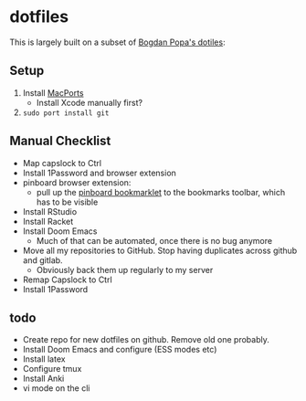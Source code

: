 # dotfiles

This is largely built on a subset of [Bogdan Popa's dotiles](https://github.com/Bogdanp/dotfiles): 

## Setup 

1. Install [MacPorts](https://www.macports.org/)
    - Install Xcode manually first?
2. `sudo port install git`

## Manual Checklist

- Map capslock to Ctrl
- Install 1Password and browser extension
- pinboard browser extension: 
    - pull up the [pinboard bookmarklet](https://pinboard.in/howto/) to the bookmarks toolbar, which has to be visible
- Install RStudio
- Install Racket
- Install Doom Emacs
    - Much of that can be automated, once there is no bug anymore
- Move all my repositories to GitHub. Stop having duplicates across github and gitlab.
    - Obviously back them up regularly to my server
- Remap Capslock to Ctrl
- Install 1Password

## todo

- Create repo for new dotfiles on github. Remove old one probably.
- Install Doom Emacs and configure (ESS modes etc)
- Install latex
- Configure tmux
- Install Anki
- vi mode on the cli
